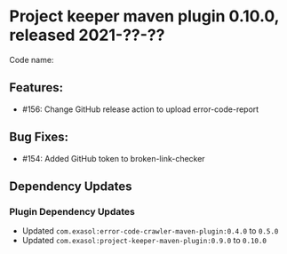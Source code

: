 # Project keeper maven plugin 0.10.0, released 2021-??-??

Code name:

## Features:

* #156: Change GitHub release action to upload error-code-report

## Bug Fixes:

* #154: Added GitHub token to broken-link-checker

## Dependency Updates

### Plugin Dependency Updates

* Updated `com.exasol:error-code-crawler-maven-plugin:0.4.0` to `0.5.0`
* Updated `com.exasol:project-keeper-maven-plugin:0.9.0` to `0.10.0`
